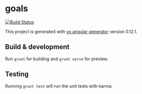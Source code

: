 # goals

[![Build Status](https://travis-ci.org/rouanw/goals.svg)](https://travis-ci.org/rouanw/goals)

This project is generated with [yo angular generator](https://github.com/yeoman/generator-angular)
version 0.12.1.

## Build & development

Run `grunt` for building and `grunt serve` for preview.

## Testing

Running `grunt test` will run the unit tests with karma.
